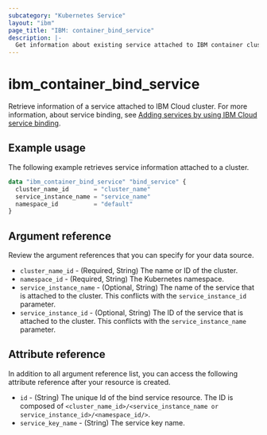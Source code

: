 ```yaml
---
subcategory: "Kubernetes Service"
layout: "ibm"
page_title: "IBM: container_bind_service"
description: |-
  Get information about existing service attached to IBM container cluster .
---
```


# ibm_container_bind_service
Retrieve information of a service attached to IBM Cloud cluster. For more information, about service binding, see [Adding services by using IBM Cloud service binding](https://cloud.ibm.com/docs/containers?topic=containers-service-binding).

## Example usage
The following example retrieves service information attached to a cluster.

```terraform
data "ibm_container_bind_service" "bind_service" {
  cluster_name_id       = "cluster_name"
  service_instance_name = "service_name"
  namespace_id          = "default"
}
```

## Argument reference
Review the argument references that you can specify for your data source.
 
- `cluster_name_id` - (Required, String) The name or ID of the cluster.
- `namespace_id` - (Required, String) The Kubernetes namespace.
- `service_instance_name` - (Optional, String) The name of the service that is attached to the cluster. This conflicts with the `service_instance_id` parameter.
- `service_instance_id` - (Optional, String) The ID of the service that is attached to the cluster. This conflicts with the `service_instance_name` parameter.

## Attribute reference
In addition to all argument reference list, you can access the following attribute reference after your resource is created.

- `id` - (String) The unique Id of the bind service resource. The ID is composed of `<cluster_name_id>/<service_instance_name or service_instance_id>/<namespace_id/>`.
- `service_key_name` - (String) The service key name.
